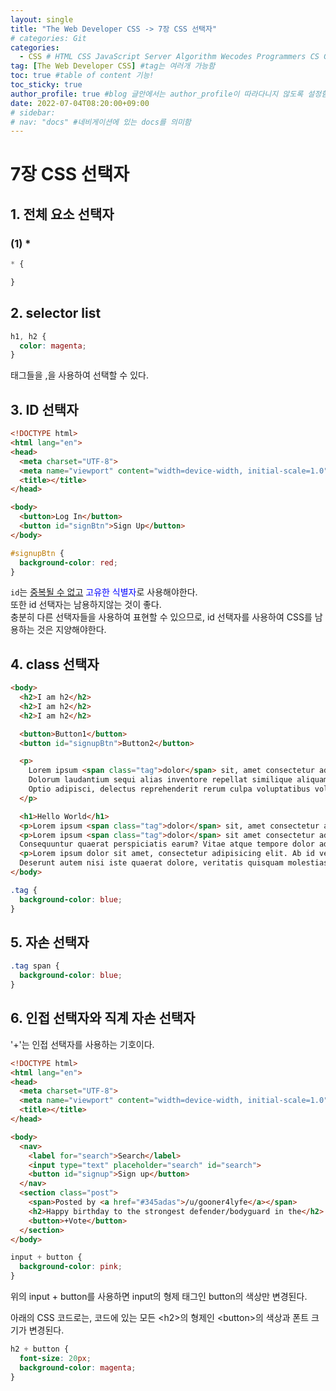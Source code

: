 ```yaml
---
layout: single
title: "The Web Developer CSS -> 7장 CSS 선택자"
# categories: Git
categories:
  - CSS # HTML CSS JavaScript Server Algorithm Wecodes Programmers CS Github Blog
tag: [The Web Developer CSS] #tag는 여러개 가능함
toc: true #table of content 기능!
toc_sticky: true
author_profile: true #blog 글안에서는 author_profile이 따라다니지 않도록 설정함
date: 2022-07-04T08:20:00+09:00
# sidebar:
# nav: "docs" #네비게이션에 있는 docs를 의미함
---
```

# 7장 CSS 선택자
## 1. 전체 요소 선택자
### (1) *
```css
* {

}
```

## 2. selector list
```css
h1, h2 {
  color: magenta;
}
```

태그들을 ,을 사용하여 선택할 수 있다.  

## 3. ID 선택자
```html
<!DOCTYPE html>
<html lang="en">
<head>
  <meta charset="UTF-8">
  <meta name="viewport" content="width=device-width, initial-scale=1.0">
  <title></title>
</head>

<body>
  <button>Log In</button>
  <button id="signBtn">Sign Up</button>
</body>
```

```css
#signupBtn {
  background-color: red;
}
```

`id`는 <u>중복될 수 없고</u> <span style="color:blue">고유한 식별자</span>로 사용해야한다.  
또한 id 선택자는 남용하지않는 것이 좋다.  
충분히 다른 선택자들을 사용하여 표현할 수 있으므로, id 선택자를 사용하여 CSS를 남용하는 것은 지양해야한다.  

## 4. class 선택자
```html
<body>
  <h2>I am h2</h2>
  <h2>I am h2</h2>
  <h2>I am h2</h2>

  <button>Button1</button>
  <button id="signupBtn">Button2</button>

  <p>
    Lorem ipsum <span class="tag">dolor</span> sit, amet consectetur adipisicing elit. Distinctio quasi ad, labore molestias similique aliquid repudiandae sed. Illo vitae repellat, laudantium nostrum, reprehenderit quas earum explicabo ex nulla, eos voluptatum?
    Dolorum laudantium sequi alias inventore repellat similique aliquam, voluptate atque incidunt ad, fugit, eligendi odit beatae laboriosam eveniet aliquid perferendis qui. Rem quam aliquid minima ex voluptatibus dolore, vitae neque?
    Optio adipisci, delectus reprehenderit rerum culpa voluptatibus voluptas temporibus fugit ipsa sunt maxime repellat cupiditate aliquid harum voluptates accusamus eveniet tempora exercitationem nostrum iusto. Unde perferendis perspiciatis molestiae eveniet distinctio!
  </p>

  <h1>Hello World</h1>
  <p>Lorem ipsum <span class="tag">dolor</span> sit, amet consectetur adipisicing elit. Officiis illo, nostrum voluptatum sequi magnam quaerat dolorem nam, quam vel optio similique nemo quisquam nesciunt, magni dolor quo sapiente. Atque, nobis.</p>
  <p>Lorem ipsum <span class="tag">dolor</span> sit amet consectetur adipisicing elit. Culpa expedita officiis eius libero aliquid blanditiis sequi maxime recusandae, nemo dignissimos, vitae esse perferendis. Doloribus ratione quod at sunt voluptates pariatur!
  Consequuntur quaerat perspiciatis earum? Vitae atque tempore dolor ad magni temporibus error sed quisquam blanditiis. In quos nihil quibusdam non explicabo. Atque autem est voluptas pariatur veritatis facilis dignissimos nobis.</p>
  <p>Lorem ipsum dolor sit amet, consectetur adipisicing elit. Ab id velit ipsa aut quisquam quam quaerat, reiciendis autem modi neque laudantium molestias distinctio minus, eveniet atque quas facere quae vero.
  Deserunt autem nisi iste quaerat dolore, veritatis quisquam molestias sit eveniet? Quaerat perspiciatis distinctio, illum quo minus amet ad vero repudiandae fugit, voluptatem dolorem optio error nihil neque hic qui.</p>
</body>
```

```css
.tag {
  background-color: blue;
}
```

## 5. 자손 선택자
```css
.tag span {
  background-color: blue;
}
```

## 6. 인접 선택자와 직계 자손 선택자
'+'는 인접 선택자를 사용하는 기호이다.  

```html
<!DOCTYPE html>
<html lang="en">
<head>
  <meta charset="UTF-8">
  <meta name="viewport" content="width=device-width, initial-scale=1.0">
  <title></title>
</head>

<body>
  <nav>
    <label for="search">Search</label>
    <input type="text" placeholder="search" id="search">
    <button id="signup">Sign up</button>
  </nav>
  <section class="post">
    <span>Posted by <a href="#345adas">/u/gooner4lyfe</a></span>
    <h2>Happy birthday to the strongest defender/bodyguard in the</h2>
    <button>+Vote</button>
  </section>
</body>
```

```css
input + button {
  background-color: pink;
}
```

위의 input + button를 사용하면 input의 형제 태그인 button의 색상만 변경된다.  

아래의 CSS 코드로는, 코드에 있는 모든 &lt;h2&gt;의 형제인 &lt;button&gt;의 색상과 폰트 크기가 변경된다.  

```css
h2 + button {
  font-size: 20px;
  background-color: magenta;
}
```


<!-- <span style="color:royalblue"> -->

<!-- ```html
<!DOCTYPE html>
<html lang="en">
<head>
  <meta charset="UTF-8">
  <meta name="viewport" content="width=device-width, initial-scale=1.0">
  <title></title>
</head>

<body>
</body>
``` -->

<!-- ### 2. Link 넣기

```

유형 1: (설명어를 입력) : [gunhee's coding blog](https://gunhee-jeong.github.io/)
유형 2: (URL 자동연결) : <https://gunhee-jeong.github.io/>
유형 3: (동일 파일 내 '문단으로 이동') : [1. Header로 이동](###-1-header)

```

유형 1: (설명어를 입력) : [gunhee's coding blog](https://gunhee-jeong.github.io/)
유형 2: (URL 자동연결) : <https://gunhee-jeong.github.io/>
유형 3: (동일 파일 내 '문단으로 이동') : [1. Header로 이동](#1-header)
유형 3의 방법

1. 특수문자를 제거
2. 스페이스는 -로 바꾸고
3. 대문자는 소문자로!
   그래서 ### 1. Header -> #1-header

## Link: [google][https://www.google.com/]

### 3. 수평선

```

---

```

---

### 4. 라인 바꾸기

```

스페이스바를 2번 눌러주면 다음칸으로
이동할 수 있어요!

```

---

스페이스바를 2번 눌러주면
다음칸으로 이동할 수 있어요!

### 5. list 만들기

```

1. 1번
2. 2번
3. 3번

- 순서없는 list
  - 순서없는 list
    - 순서없는 list

```

1. 1번
2. 2번
3. 3번

- 순서없는 list
  - 순서없는 list
    - 순서없는 list

---

### 6. font 관련

```

**진하게** -> 볼드
_기울여서_ -> 이탤릭체
~~취소선~~ -> 취소선

<ul>밑줄넣기</ul> -> 밑줄
<span style="color:red">빨간 글씨</span> -> 글자색
이것이 `인라인` 입니다 -> 인라인 코드
```

**진하게** -> 볼드
_기울여서_ -> 이탤릭체
~~취소선~~ -> 취소선
<u>밑줄넣기</u> -> 밑줄
<span style="color:red">빨간 글씨</span>
이것이 `인라인` 입니다 -> 인라인 코드

---

### 7. 인용구문

```
> coding
>
> > JavaScript
> >
> > > 내가 프짱!
```

> coding
>
> > JavaScript
> >
> > > 내가 프짱!

---

### 8. 이미지 삽입

```
유형1: ('사이즈를 조절' -> HTML 태그 사용) : <img src="https://gunhee-jeong.github.io/assets/images/blogLogo.png" width="300" height="200">
유형2: (이미지 삽입 후 -> 링크 걸기)
[![이미지](https://gunhee-jeong.github.io/assets/images/blogLogo/blogLogo.png)](https://gunhee-jeong.github.io/)
```

유형1: ('사이즈를 조절' -> HTML 태그 사용) : <img src="https://gunhee-jeong.github.io/assets/images/blogLogo.png" width="300" height="200">
유형2: (이미지 삽입 후 -> 링크 걸기)
[![이미지](https://gunhee-jeong.github.io/assets/images/blogLogo.png)](https://gunhee-jeong.github.io/)

### 9. 표 만들기

```
||국어|영어|
| :--- | ---: | :--: |
|건희 | 100점 | 100점
|철수 | 100점 | 100점
```

|      |  국어 | 영어  |
| :--- | ----: | :---: |
| 건희 | 100점 | 100점 |
| 철수 | 100점 | 100점 |

> - header를 넣고 싶은 경우 ---을 사용하고 :을 이용하여 정렬에 사용함!

### 10. 토글 만들기

```
<details>
<summary>여기를 누르세요</summary>
<div markdown="1">
숨겨진 내용
</div>
</details>
```

<details>
<summary>여기를 누르세요</summary>
<div markdown="1">
숨겨진 내용
</div>
</details> -->
